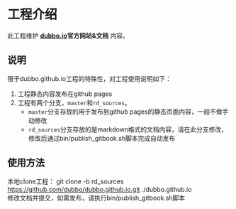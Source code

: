 # 工程介绍
此工程维护 **[dubbo.io](http://dubbo.io)官方网站&文档** 内容。
## 说明
限于dubbo.github.io工程的特殊性，对工程使用说明如下：
1. 工程静态内容发布在github pages
2. 工程有两个分支，`master`和`rd_sources`。  
   * `master`分支存放的用于发布到github pages的静态页面内容，一般不做手动修改
   * `rd_sources`分支存放的是markdown格式的文档内容，请在此分支修改，修改后通过bin/publish_gitbook.sh脚本完成自动发布

## 使用方法
  本地clone工程： git clone -b rd_sources https://github.com/dubbo/dubbo.github.io.git ./dubbo.github.io  
  修改文档并提交，如需发布，请执行bin/publish_gitbook.sh脚本
